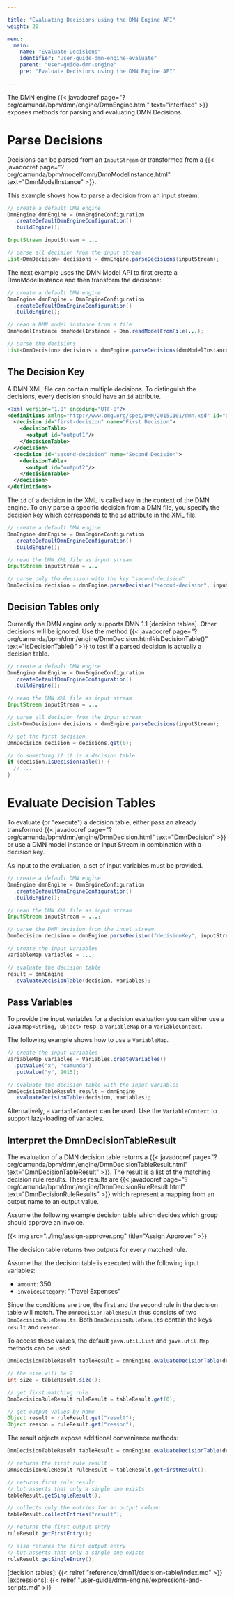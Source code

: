 ```yaml
---

title: "Evaluating Decisions using the DMN Engine API"
weight: 20

menu:
  main:
    name: "Evaluate Decisions"
    identifier: "user-guide-dmn-engine-evaluate"
    parent: "user-guide-dmn-engine"
    pre: "Evaluate Decisions using the DMN Engine API"

---
```


The DMN engine {{< javadocref page="?org/camunda/bpm/dmn/engine/DmnEngine.html" text="interface" >}} exposes methods
for parsing and evaluating DMN Decisions.

# Parse Decisions

Decisions can be parsed from an `InputStream` or transformed from a {{< javadocref page="?org/camunda/bpm/model/dmn/DmnModelInstance.html" text="DmnModelInstance" >}}.

This example shows how to parse a decision from an input stream:

```java
// create a default DMN engine
DmnEngine dmnEngine = DmnEngineConfiguration
  .createDefaultDmnEngineConfiguration()
  .buildEngine();

InputStream inputStream = ...

// parse all decision from the input stream
List<DmnDecision> decisions = dmnEngine.parseDecisions(inputStream);
```

The next example uses the DMN Model API to first create a
DmnModelInstance and then transform the decisions:

```java
// create a default DMN engine
DmnEngine dmnEngine = DmnEngineConfiguration
  .createDefaultDmnEngineConfiguration()
  .buildEngine();

// read a DMN model instance from a file
DmnModelInstance dmnModelInstance = Dmn.readModelFromFile(...);

// parse the decisions
List<DmnDecision> decisions = dmnEngine.parseDecisions(dmnModelInstance);
```

## The Decision Key

A DMN XML file can contain multiple decisions. To distinguish the decisions,
every decision should have an `id` attribute.

```xml
<?xml version="1.0" encoding="UTF-8"?>
<definitions xmlns="http://www.omg.org/spec/DMN/20151101/dmn.xsd" id="definitions" name="definitions" namespace="http://camunda.org/schema/1.0/dmn">
  <decision id="first-decision" name="First Decision">
    <decisionTable>
      <output id="output1"/>
    </decisionTable>
  </decision>
  <decision id="second-decision" name="Second Decision">
    <decisionTable>
      <output id="output2"/>
    </decisionTable>
  </decision>
</definitions>
```

The `id` of a decision in the XML is called `key` in the context of the DMN
engine. To only parse a specific decision from a DMN file, you specify the decision
key which corresponds to the `id` attribute in the XML file.

```java
// create a default DMN engine
DmnEngine dmnEngine = DmnEngineConfiguration
  .createDefaultDmnEngineConfiguration()
  .buildEngine();

// read the DMN XML file as input stream
InputStream inputStream = ...

// parse only the decision with the key "second-decision"
DmnDecision decision = dmnEngine.parseDecision("second-decision", inputStream);
```

## Decision Tables only

Currently the DMN engine only supports DMN 1.1 [decision tables]. Other decisions
will be ignored. Use the method {{< javadocref page="?org/camunda/bpm/dmn/engine/DmnDecision.html#isDecisionTable()" text="isDecisionTable()" >}} to test if a parsed decision is actually a decision table.

```java
// create a default DMN engine
DmnEngine dmnEngine = DmnEngineConfiguration
  .createDefaultDmnEngineConfiguration()
  .buildEngine();

// read the DMN XML file as input stream
InputStream inputStream = ...

// parse all decision from the input stream
List<DmnDecision> decisions = dmnEngine.parseDecisions(inputStream);

// get the first decision
DmnDecision decision = decisions.get(0);

// do something if it is a decision table
if (decision.isDecisionTable()) {
  // ...
}
```

# Evaluate Decision Tables

To evaluate (or "execute") a decision table, either pass an already transformed {{< javadocref page="?org/camunda/bpm/dmn/engine/DmnDecision.html" text="DmnDecision" >}} or use a DMN model instance or Input Stream in combination with a decision key.

As input to the evaluation, a set of input variables must be provided.

```java
// create a default DMN engine
DmnEngine dmnEngine = DmnEngineConfiguration
  .createDefaultDmnEngineConfiguration()
  .buildEngine();

// read the DMN XML file as input stream
InputStream inputStream = ...;

// parse the DMN decision from the input stream
DmnDecision decision = dmnEngine.parseDecision("decisionKey", inputStream);

// create the input variables
VariableMap variables = ...;

// evaluate the decision table
result = dmnEngine
  .evaluateDecisionTable(decision, variables);
```

## Pass Variables

To provide the input variables for a decision evaluation you can either use a
Java `Map<String, Object>` resp. a `VariableMap` or a `VariableContext`.

The following example shows how to use a `VariableMap`.

```java
// create the input variables
VariableMap variables = Variables.createVariables()
  .putValue("x", "camunda")
  .putValue("y", 2015);

// evaluate the decision table with the input variables
DmnDecisionTableResult result = dmnEngine
  .evaluateDecisionTable(decision, variables);
```

Alternatively, a `VariableContext` can be used.
Use the `VariableContext` to support lazy-loading of variables.

## Interpret the DmnDecisionTableResult

The evaluation of a DMN decision table returns a {{< javadocref
page="?org/camunda/bpm/dmn/engine/DmnDecisionTableResult.html"
text="DmnDecisionTableResult" >}}. The result is a list of the
matching decision rule results. These results are {{< javadocref
page="?org/camunda/bpm/dmn/engine/DmnDecisionRuleResult.html"
text="DmnDecisionRuleResults" >}} which represent a mapping from an output name
to an output value.

Assume the following example decision table which decides which group should
approve an invoice.

{{< img src="../img/assign-approver.png" title="Assign Approver" >}}

The decision table returns two outputs for every matched rule.

Assume that the decision table is executed with the following input variables:

- `amount`: 350
- `invoiceCategory`: "Travel Expenses"

Since the conditions are true, the first and the second rule in the decision table will match.
The `DmnDecisionTableResult` thus consists of two `DmnDecisionRuleResults`.
Both `DmnDecisionRuleResult`s contain the keys `result` and `reason`.

To access these values, the default `java.util.List` and `java.util.Map` methods can be used:

```java
DmnDecisionTableResult tableResult = dmnEngine.evaluateDecisionTable(decision, variables);

// the size will be 2
int size = tableResult.size();

// get first matching rule
DmnDecisionRuleResult ruleResult = tableResult.get(0);

// get output values by name
Object result = ruleResult.get("result");
Object reason = ruleResult.get("reason");
```

The result objects expose additional convenience methods:

```java
DmnDecisionTableResult tableResult = dmnEngine.evaluateDecisionTable(decision, variables);

// returns the first rule result
DmnDecisionRuleResult ruleResult = tableResult.getFirstResult();

// returns first rule result
// but asserts that only a single one exists
tableResult.getSingleResult();

// collects only the entries for an output column
tableResult.collectEntries("result");

// returns the first output entry
ruleResult.getFirstEntry();

// also returns the first output entry
// but asserts that only a single one exists
ruleResult.getSingleEntry();
```

[decision tables]: {{< relref "reference/dmn11/decision-table/index.md" >}}
[expressions]: {{< relref "user-guide/dmn-engine/expressions-and-scripts.md" >}}
